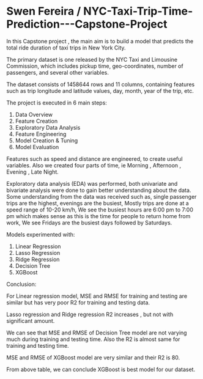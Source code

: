 # Swen Fereira / NYC-Taxi-Trip-Time-Prediction---Capstone-Project

In this Capstone project , the main aim is to build a model that predicts the total ride duration of taxi trips in New York City. 

The primary dataset is one released by the NYC Taxi and Limousine Commission, which includes pickup time, geo-coordinates, number of passengers, and several other variables.

The dataset consists of 1458644 rows and 11 columns, containing features such as trip longitude and latitude values, day, month, year of the trip, etc.

The project is executed in 6 main steps:
1.	Data Overview 
2.	Feature Creation 
3.	Exploratory Data Analysis 
4.	Feature Engineering 
5.	Model Creation & Tuning 
6.	Model Evaluation

Features such as speed and distance are engineered, to create useful variables. 
Also we created four parts of time, ie  Morning , Afternoon , Evening , Late Night.

Exploratory data analysis (EDA) was performed, both univariate and bivariate analysis were done to gain better understanding about the data. Some understanding from the data was received such as, single passenger trips are the highest, evenings are the busiest, Mostly trips are done at a speed range of 10-20 km/h, We see the busiest hours are 6:00 pm to 7:00 pm which makes sense as this is the time for people to return home from work, We see Fridays are the busiest days followed by Saturdays. 

Models experimented with:
1.	Linear Regression
2.	Lasso Regression
3.	Ridge Regression
4.	Decision Tree
5.	XGBoost

Conclusion: 

For Linear regression model, MSE and RMSE for training and testing are similar but has very poor R2 for training and testing data.

Lasso regression and Ridge regression R2 increases , but not with significant amount.

We can see that MSE and RMSE of Decision Tree model are not varying much during training and testing time. Also the R2 is almost same for training and testing time.

MSE and RMSE of XGBoost model are very similar and their R2 is 80. 

From above table, we can conclude XGBoost is best model for our dataset.
